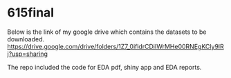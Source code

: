 # 615final
Below is the link of my google drive which contains the datasets to be downloaded.
https://drive.google.com/drive/folders/1Z7_0ifldrCDiIWrMHe00RNEgKCly9lRj?usp=sharing

The repo included the code for EDA pdf, shiny app and EDA reports.
